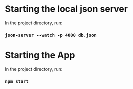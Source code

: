 # Starting the local json server
In the project directory, run: 
### `json-server --watch -p 4000 db.json`

# Starting the App
In the project directory, run: 
### `npm start`
